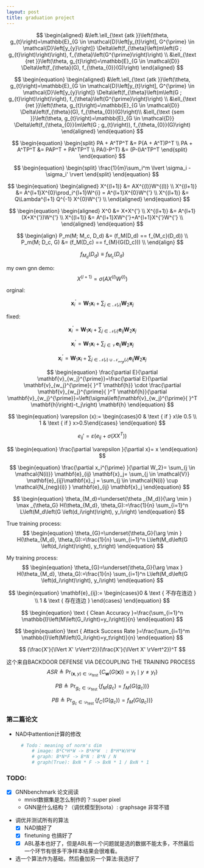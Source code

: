 ```yaml
---
layout: post
title: graduation project
---
```


$$
\begin{aligned}
&\left.\ell_{\text {atk }}\left(\theta, g_{t}\right)=\mathbb{E}_{G \in \mathcal{D}\left[y_{t}\right], G^{\prime} \in \mathcal{D}\left[y_{y}\right]} \Delta\left(f_{\theta}\left(m\left(G ; g_{t}\right)\right)\right), f_{\theta}\left(G^{\prime}\right)\right) \\
&\ell_{\text {ret }}\left(\theta, g_{t}\right)=\mathbb{E}_{G \in \mathcal{D}} \Delta\left(f_{\theta}(G), f_{\theta_{0}}(G)\right)
\end{aligned}
$$

$$
\begin{equation}
\begin{aligned}
&\left.\ell_{\text {atk }}\left(\theta, g_{t}\right)=\mathbb{E}_{G \in \mathcal{D}\left[y_{t}\right], G^{\prime} \in \mathcal{D}\left[y_{y}\right]} \Delta\left(f_{\theta}\left(m\left(G ; g_{t}\right)\right)\right), f_{\theta}\left(G^{\prime}\right)\right) \\
&\ell_{\text {ret }}\left(\theta, g_{t}\right)=\mathbb{E}_{G \in \mathcal{D}} \Delta\left(f_{\theta}(G), f_{\theta_{0}}(G)\right)\\
&\ell_{\text {sem }}\left(\theta, g_{t}\right)=\mathbb{E}_{G \in \mathcal{D}} \Delta\left(f_{\theta_{0}}(m\left(G ; g_{t}\right)), f_{\theta_{0}}(G)\right)
\end{aligned}
\end{equation}
$$

$$
\begin{equation}
\begin{split}
PA + A^TP^T &= P(A + A^T)P^T \\
PA + A^TP^T &= PAP^T + PA^TP^T \\
PA(I-P^T) &= (P-I)A^TP^T
\end{split}
\end{equation}
$$

$$
\begin{equation}
\begin{split}
\frac{1}{m}\sum_i^m \lvert \sigma_i - \sigma_i' \rvert
\end{split}
\end{equation}
$$

$$
\begin{equation}
\begin{aligned}
X^{(l+1)} &= AX^{(l)}W^{(l)} \\
X^{(l+1)} &= A^{l+1}X^{0}\prod_i^{l+1}W^{i} = A^{l+1}X^{0}W^{'} \\
X^{(l+1)} &= Q\Lambda^{l+1} Q^{-1} X^{0}W^{'} \\
\end{aligned}
\end{equation}
$$

$$
\begin{equation}
\begin{aligned}
X^0 &= X+X^{'} \\
X^{(l+1)} &= A^{l+1}(X+X^{'})W^{'} \\
X^{(l+1)} &= A^{l+1}XW^{'}+A^{l+1}X^{'}W^{'} \\
\end{aligned}
\end{equation}
$$


$$
\begin{align}
    P_m(M; M_c, D_d) &= (f_M(D_d) == f_{M_c}(D_d)) \\
    P_m(M; D_c, G) &= (f_M(D_c) == f_{M}(G(D_c))) \\
\end{align}
$$


$$
\begin{equation}
    f_{M_d}(D_d) \equiv f_{M_c}(D_d)
\end{equation}
$$

my own gnn demo:
$$
\begin{equation}
X^{(l+1)} = \sigma (AX^{(l)}W^{(l)}) 
\end{equation}
$$

orginal:

$$
\mathbf{x}^{\prime}_i = \mathbf{W}_1 \mathbf{x}_i +  
\sum_{j \in \mathcal{N(i)}} \mathbf{W}_2 \mathbf{x}_j
$$

fixed:

$$
\mathbf{x}^{\prime}_i = \mathbf{W}_1 \mathbf{x}_i +  
\sum_{j \in \mathcal{N(i)}} \mathbf{e}_{ij} \mathbf{W}_2 \mathbf{x}_j
$$

$$
\mathbf{x}^{\prime}_i = \mathbf{W}_1 \mathbf{x}_i + 
\sum_{j \in \mathcal{V}} \mathbf{e}_{ij} \mathbf{W}_2  \mathbf{x}_j
$$

$$
\mathbf{x}^{\prime}_i = \mathbf{W}_1 \mathbf{x}_i + 
\sum_{j \in \mathcal{N(i)} \cup  \mathcal{N_{neg}(i)} } \mathbf{e}_{ij} \mathbf{W}_2  \mathbf{x}_j
$$

$$
\begin{equation}
\frac{\partial E}{\partial \mathbf{v}_{w_j}^{\prime}}=\frac{\partial E}{\partial \mathbf{v}_{w_j}^{\prime}{ }^T \mathbf{h}} \cdot \frac{\partial \mathbf{v}_{w_j}^{\prime}{ }^T \mathbf{h}}{\partial \mathbf{v}_{w_j}^{\prime}}=\left(\sigma\left(\mathbf{v}_{w_j}^{\prime}{ }^T \mathbf{h}\right)-t_j\right) \mathbf{h}
\end{equation}
$$

$$
\begin{equation}
\varepsilon (x):= \begin{cases}0 & \text { if } x\le 0.5 \\ 1 & \text { if } x>0.5\end{cases}
\end{equation}
$$

$$
\begin{equation}
e_{ij}' = \varepsilon( e_{ij}+ \sigma (XX^T))
\end{equation}
$$


$$
\begin{equation}
\frac{\partial \varepsilon }{\partial x}= x
\end{equation}
$$


$$
\begin{equation}
\frac{\partial x_i^{\prime} }{\partial W_2}= \sum_{j \in \mathcal{N(i)}} \mathbf{e}_{ij}  \mathbf{x}_j=  \sum_{j \in \mathcal{V}} \mathbf{e}_{ij}\mathbf{x}_j = \sum_{j \in \mathcal{N(i)} \cup  \mathcal{N_{neg}(i)} } \mathbf{e}_{ij}  \mathbf{x}_j
\end{equation}
$$


$$
\begin{equation}
\theta_{M_d}=\underset{\theta _{M_d}}{\arg \min } \max _{\theta_G}  H(\theta_{M_d}, \theta_G):=\frac{1}{n} \sum_{i=1}^n L\left(M_d\left(G \left(d_i\right)\right), y_i\right)
\end{equation}
$$


True training process:
$$
\begin{equation}
\theta_{G}=\underset{\theta_G}{\arg \min }   H(\theta_{M_d}, \theta_G):=\frac{1}{n} \sum_{i=1}^n L\left(M_d\left(G \left(d_i\right)\right), y_t\right)
\end{equation}
$$

My training process:
$$
\begin{equation}
\theta_{G}=\underset{\theta_G}{\arg \max }   H(\theta_{M_d}, \theta_G):=\frac{1}{n} \sum_{i=1}^n L\left(M_d\left(G \left(d_i\right)\right), y_i\right)
\end{equation}
$$

$$
\begin{equation}
\mathbf{e}_{ij}:= \begin{cases}0 & \text { 不存在连边  } \\ 1 & \text { 存在连边 } \end{cases}
\end{equation}
$$

$$
\begin{equation}
\text { Clean Accuracy }=\frac{\sum_{i=1}^n \mathbb{I}\left(M\left(G_i\right)=y_i\right)}{n}
\end{equation}
$$

$$
\begin{equation}
\text { Attack Success Rate }=\frac{\sum_{i=1}^m \mathbb{I}\left(M\left(G_i\right)=y_t\right)}{n}
\end{equation}
$$

$$
(\frac{X'}{\lVert X' \rVert^2})(\frac{X'}{\lVert X' \rVert^2})^T
$$

这个来自BACKDOOR DEFENSE VIA DECOUPLING THE TRAINING PROCESS
$$
\begin{equation}
A S R \triangleq \operatorname{Pr}_{(\boldsymbol{x}, y) \in \mathcal{D}_{\text {test }}}\left\{C_{\boldsymbol{w}}(G(\boldsymbol{x}))=y_t \mid y \neq y_t\right\}
\end{equation}
$$



$$
\begin{equation}
PB \triangleq \operatorname{Pr}_{\mathit{g_c} \in \mathcal{D}_{\text {test }}}\left\{f_M(\mathit{g_c}) = f_{M}(G(\mathit{g_c}))\right\}
\end{equation}
$$

$$
\begin{equation}
PB \triangleq \operatorname{Pr}_{\mathit{g_c} \in \mathcal{D}_{\text {test }}}\left\{f_C(G(\mathit{g_c})) = f_{M}(G(\mathit{g_c}))\right\}
\end{equation}
$$


### 第二篇论文

* NAD中attention计算的修改
  ```python
    # Todo： meaning of norm's dim
        # image: B*C*H*W -> B*H*W  : B*H*W/H*W
        # graph: B*N*F -> B*N : B*N / N
        # graph(True): BxN * F -> BxN * 1 / BxN * 1
  ```

### TODO:
* [x] GNNbenchmark 论文阅读
  * mnist数据集是怎么制作的？:super pixel
  * GNN是什么结构？（调优模型到sota）: graphsage 非常不错
* 调优并测试所有的算法
  * [x] NAD搞好了
  * [x] finetuning 也搞好了
  * [x] ABL基本也好了，但是ABL有一个问题就是选的数据不能太多，不然最后一个环节有很多干净样本结果会很难看。
* 选一个算法作为基础，然后叠加另一个算法:我选好了